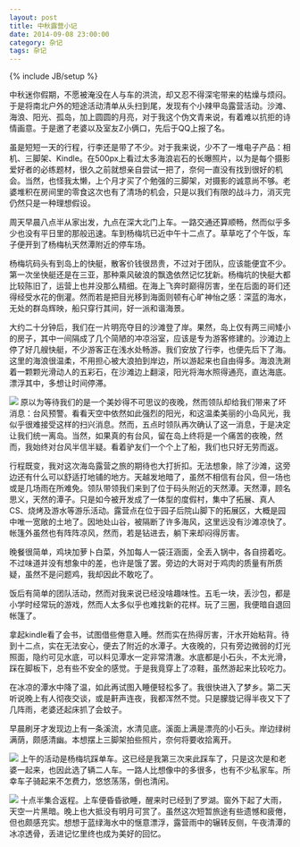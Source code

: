 ```yaml
---
layout: post
title: 中秋露营小记
date: 2014-09-08 23:00:00
category: 杂记
tags: 杂记
---
```

{% include JB/setup %}

中秋迷你假期，不愿被淹没在人与车的洪流，却又忍不得深宅带来的枯燥与烦闷。于是将南北户外的短途活动清单从头扫到尾，发现有个小辣甲岛露营活动。沙滩、海浪、阳光、孤岛，加上圆圆的月亮，对于我这个伪文青来说，有着难以抗拒的诗情画意。于是邀了老婆以及室友Z小俩口，先后于QQ上报了名。

虽是短短一天的行程，行李还是带了不少。对于我来说，少不了一堆电子产品：相机、三脚架、Kindle。在500px上看过太多海浪岩石的长曝照片，以为是每个摄影爱好者的必练题材，很久之前就想亲自尝试一把了，奈何一直没有找到很好的机会。当然，也怪我太懒，上个月才买了个勉强的三脚架，对摄影的诚意尚不够。老婆堆积在房间里的零食这次也有了清场的机会，只是以我们有限的战斗力，消灭完仍然只是一种理想假设。

周天早晨八点半从家出发，九点在深大北门上车。一路交通还算顺畅，然而似乎多少也没有平日里的那般迅速。车到杨梅坑已近中午十二点了。草草吃了个午饭，车子便开到了杨梅杭天然潭附近的停车场。

杨梅坑码头有到岛上的快艇，散客价钱很昂贵，不过对于团队，应该能便宜不少。第一次坐快艇还是在三亚，那种乘风破浪的飘逸依然记忆犹新。杨梅坑的快艇大都比较陈旧了，运营上也并没那么精细。在海上飞奔时巅得厉害，坐在后面的哥们还得经受水花的倒灌。然而若是把目光移到海面则顿有心旷神怡之感：深蓝的海水，无处的群岛辉映，船只穿行其间，好一派和谐海景。

大约二十分钟后，我们在一片明亮夺目的沙滩登了岸。果然，岛上仅有两三间矮小的房子，其中一间隔成了几个简陋的冲凉浴室，应该是专为游客修建的。沙滩边上停了好几艘快艇，不少游客正在浅水处畅游。我们安放了行李，也便先后下了海。这里的海浪很温柔，不用担心被大浪拍到岸边，所以游起来也自由得多。海浪洗涮着一颗颗光滑动人的五彩石，在沙滩边上翻滚，阳光将海水照得通亮，直达海底。漂浮其中，多想让时间停滞。

![](http://pic.yupoo.com/24plus/E2IEOpmP/medish.jpg)
原以为等待我们的是一个美妙得不可思议的夜晚，然而领队却给我们带来了坏消息：台风预警。看看天空中依然如此强烈的阳光，和这温柔美丽的小岛风光，我似乎很难接受这样的扫兴消息。然而，五点时领队再次确认了这一消息，于是决定让我们统一离岛。当然，如果真的有台风，留在岛上终将是一个痛苦的夜晚，然而，我始终对台风半信半疑。看着驴友们一个个上了船，我们也只好无劳而返。

行程既变，我对这次海岛露营之旅的期待也大打折扣。无法想象，除了沙滩，这旁边还有什么可以舒适打地铺的地方。天越发地暗了，虽然不相信有台风，但一场也或是几场雨在所难免。领队带领我们来到了位于码头附近的天然潭。天然潭，顾名思义，天然的潭子。只是如今被开发成了一体型的度假村，集中了拓展、真人CS、烧烤及游水等游乐活动。露营点在位于园子后院山脚下的拓展区，大概是园中唯一宽敞的土地了。因地处山谷，被隔断了许多海风，这里远没有沙滩凉快了。帐篷外虽然也有阵阵凉风，然而，若是钻进去，躺下来却闷得厉害。

晚餐很简单，鸡块加萝卜白菜，外加每人一袋汪涵面，全丢入锅中，各自捞着吃。不过味道并没有想象中的差，也许是饿了罢。旁边的大哥对于鸡肉的质量有所质疑，虽然不是问题鸡，我却因此不敢吃了。

饭后有简单的团队活动，然而对我来说已经没啥趣味性。五毛一块，丢沙包，都是小学时经常玩的游戏，然而人太多似乎也难找新的花样。玩了三圈，我便暗自退回帐篷了。

拿起kindle看了会书，试图借些倦意入睡。然而实在热得厉害，汗水开始粘背。待到十二点，实在无法安心，便去了附近的水潭子。大夜晚的，只有旁边微弱的灯光照面，隐约可见水底，可以料见潭水一定非常清澈。水底都是小石头，不太光滑，踩在脚板下，总有些不安全的感觉。于是我竟穿上了凉鞋，虽然游起来比较吃力。

在冰凉的潭水中降了温，如此再试图入睡便轻松多了。我很快进入了梦乡。第二天听说晚上有人彻夜交谈，或是鼾声连夜，我都浑然不觉。只是朦胧记得半夜又下了几阵雨，老婆还起床抓了会蚊子。

早晨刷牙才发现边上有一条溪流，水清见底。溪面上满是漂亮的小石头。岸边绿树满荫，颇感清幽。本想摆上三脚架拍些照片，奈何将要收拾离开。

![](http://pic.yupoo.com/24plus/E2IGpEn2/medish.jpg)
上午的活动是杨梅坑踩单车。这已经是我第三次来此踩车了，只是这次是和老婆一起来，也因此选了辆二人车。一路人比想像中的多很多，也有不少私家车。所幸车子骑起来不怎费力，悠悠荡荡，倒也清闲。

![](http://pic.yupoo.com/24plus/E2IFqRI6/medish.jpg)
十点半集合返程。上车便昏昏欲睡，醒来时已经到了罗湖。窗外下起了大雨，天空一片黑暗。晚上也大抵没有明月可赏了。虽然这次短暂旅途有些遗憾和疲倦，但也颇感充实。想想于蓝绿海水中的惬意漂浮，露营雨中的辗转反侧，午夜清潭的冰凉透骨，丢进记忆里终也成为美好的回忆。
